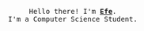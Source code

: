 <p align="center">
  <br>
  <samp>
    Hello there! I'm <b><a rel="nofollow noopener noreferrer" target="_blank" href="http://asafefe.com/">Efe</a></b>.
    <br>I'm a Computer Science Student.<br>
    
    

</samp>
